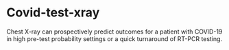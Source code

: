 # Covid-test-xray
Chest X-ray can prospectively predict outcomes for a patient with COVID-19 in high pre-test probability settings or a quick turnaround of RT-PCR testing.

